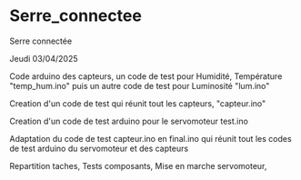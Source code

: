 # Serre_connectee
Serre connectée

Jeudi 03/04/2025

Code arduino des capteurs, un code de test pour Humidité, Température "temp_hum.ino" puis un autre code de test pour Luminosité "lum.ino"

Creation d'un code de test qui réunit tout les capteurs, "capteur.ino"

Creation d'un code de test arduino pour le servomoteur test.ino

Adaptation du code de test capteur.ino en final.ino qui réunit tout les codes de test arduino du servomoteur et des capteurs

Repartition taches,
Tests composants,
Mise en marche servomoteur,

